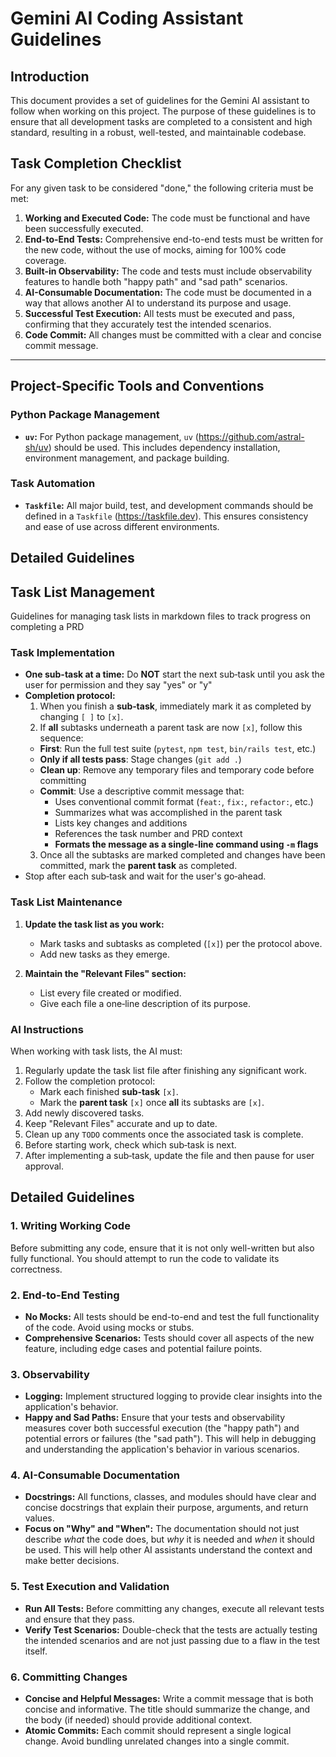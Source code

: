 # Gemini AI Coding Assistant Guidelines

## Introduction

This document provides a set of guidelines for the Gemini AI assistant to follow when working on this project. The purpose of these guidelines is to ensure that all development tasks are completed to a consistent and high standard, resulting in a robust, well-tested, and maintainable codebase.

## Task Completion Checklist

For any given task to be considered "done," the following criteria must be met:

1.  **Working and Executed Code:** The code must be functional and have been successfully executed.
2.  **End-to-End Tests:** Comprehensive end-to-end tests must be written for the new code, without the use of mocks, aiming for 100% code coverage.
3.  **Built-in Observability:** The code and tests must include observability features to handle both "happy path" and "sad path" scenarios.
4.  **AI-Consumable Documentation:** The code must be documented in a way that allows another AI to understand its purpose and usage.
5.  **Successful Test Execution:** All tests must be executed and pass, confirming that they accurately test the intended scenarios.
6.  **Code Commit:** All changes must be committed with a clear and concise commit message.

---

## Project-Specific Tools and Conventions

### Python Package Management

*   **`uv`:** For Python package management, `uv` (https://github.com/astral-sh/uv) should be used. This includes dependency installation, environment management, and package building.

### Task Automation

*   **`Taskfile`:** All major build, test, and development commands should be defined in a `Taskfile` (https://taskfile.dev). This ensures consistency and ease of use across different environments.

## Detailed Guidelines

## Task List Management

Guidelines for managing task lists in markdown files to track progress on completing a PRD

### Task Implementation
- **One sub-task at a time:** Do **NOT** start the next sub‑task until you ask the user for permission and they say "yes" or "y"
- **Completion protocol:**  
  1. When you finish a **sub‑task**, immediately mark it as completed by changing `[ ]` to `[x]`.
  2. If **all** subtasks underneath a parent task are now `[x]`, follow this sequence:
    - **First**: Run the full test suite (`pytest`, `npm test`, `bin/rails test`, etc.)
    - **Only if all tests pass**: Stage changes (`git add .`)
    - **Clean up**: Remove any temporary files and temporary code before committing
    - **Commit**: Use a descriptive commit message that:
      - Uses conventional commit format (`feat:`, `fix:`, `refactor:`, etc.)
      - Summarizes what was accomplished in the parent task
      - Lists key changes and additions
      - References the task number and PRD context
      - **Formats the message as a single-line command using `-m` flags**
  3. Once all the subtasks are marked completed and changes have been committed, mark the **parent task** as completed.
- Stop after each sub‑task and wait for the user's go‑ahead.

### Task List Maintenance

1. **Update the task list as you work:**
   - Mark tasks and subtasks as completed (`[x]`) per the protocol above.
   - Add new tasks as they emerge.

2. **Maintain the "Relevant Files" section:**
   - List every file created or modified.
   - Give each file a one‑line description of its purpose.

### AI Instructions

When working with task lists, the AI must:

1. Regularly update the task list file after finishing any significant work.
2. Follow the completion protocol:
   - Mark each finished **sub‑task** `[x]`.
   - Mark the **parent task** `[x]` once **all** its subtasks are `[x]`.
3. Add newly discovered tasks.
4. Keep "Relevant Files" accurate and up to date.
5. Clean up any `TODO` comments once the associated task is complete.
6. Before starting work, check which sub‑task is next.
7. After implementing a sub‑task, update the file and then pause for user approval.

## Detailed Guidelines

### 1. Writing Working Code

Before submitting any code, ensure that it is not only well-written but also fully functional. You should attempt to run the code to validate its correctness.

### 2. End-to-End Testing

-   **No Mocks:** All tests should be end-to-end and test the full functionality of the code. Avoid using mocks or stubs.
-   **Comprehensive Scenarios:** Tests should cover all aspects of the new feature, including edge cases and potential failure points.

### 3. Observability

-   **Logging:** Implement structured logging to provide clear insights into the application's behavior.
-   **Happy and Sad Paths:** Ensure that your tests and observability measures cover both successful execution (the "happy path") and potential errors or failures (the "sad path"). This will help in debugging and understanding the application's behavior in various scenarios.

### 4. AI-Consumable Documentation

-   **Docstrings:** All functions, classes, and modules should have clear and concise docstrings that explain their purpose, arguments, and return values.
-   **Focus on "Why" and "When":** The documentation should not just describe *what* the code does, but *why* it is needed and *when* it should be used. This will help other AI assistants understand the context and make better decisions.

### 5. Test Execution and Validation

-   **Run All Tests:** Before committing any changes, execute all relevant tests and ensure that they pass.
-   **Verify Test Scenarios:** Double-check that the tests are actually testing the intended scenarios and are not just passing due to a flaw in the test itself.

### 6. Committing Changes

-   **Concise and Helpful Messages:** Write a commit message that is both concise and informative. The title should summarize the change, and the body (if needed) should provide additional context.
-   **Atomic Commits:** Each commit should represent a single logical change. Avoid bundling unrelated changes into a single commit.

